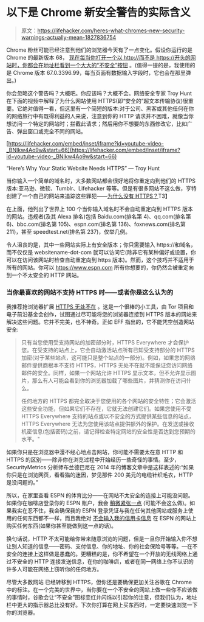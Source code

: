 # 以下是 Chrome 新安全警告的实际含义

> 原文：<https://lifehacker.com/heres-what-chromes-new-security-warnings-actually-mean-1827836754>

Chrome 粉丝可能已经注意到他们的浏览器今天有了一点变化。假设你运行的是 Chrome 的最新版本 68， [现在每当你打开一个以 http://而不是 https://开头的网站时，你都会在地址栏看到一个大大的“不安全”按钮](https://www.troyhunt.com/why-no-https-heres-the-worlds-largest-websites-not-redirecting-insecure-requests/) 。(值得一提的是，我使用的是 Chrome 版本 67.0.3396.99，每当页面有数据输入字段时，它也会在那里弹出。)



你会忽略这个警告吗？大概吧。你应该吗？大概不会。网络安全专家 Troy Hunt 在下面的视频中解释了为什么网站使用 HTTPS(即“安全的”超文本传输协议)很重要。它绝对值得一看，但这里有一个简短的版本:对于公司、黑客或其他任何在你的网络旅行中有既得利益的人来说，注意到你的 HTTP 请求并不困难，就像当你想访问一个特定的网站时；拦截此请求；然后用你不想要的东西修改它，比如广告、弹出窗口或完全不同的网站。

 [https://lifehacker.com/embed/inset/iframe?id=youtube-video-_BNIkw4Ao9w&start=66](https://lifehacker.com/embed/inset/iframe?id=youtube-video-_BNIkw4Ao9w&start=66)

<figcaption class="sc-1ptbguh-0 hxeMec caption">“Here’s Why Your Static Website Needs HTTPS” — Troy Hunt</figcaption> 

当你输入一个简单的域名时，大多数网站都会很好地将你重定向到他们的 HTTPS 版本:亚马逊、微软、Tumblr、Lifehacker 等等。但是有很多网站不这么做，亨特创建了一个自己的网站来追踪这些罪犯——[为什么没有 HTTPS？](https://whynohttps.com/)T3】

在上面，他列出了世界上 100 个当你输入域名时不会自动重定向到 HTTPS 版本的网站。违规者(及其 Alexa 排名)包括 Baidu.com(排名第 4)、qq.com(排名第 6)、bbc.com(排名第 105)、espn.com(排名第 136)、foxnews.com(排名第 211)，甚至 speedtest.net(排名第 237)，仅举几例。

令人沮丧的是，其中一些网站实际上有安全版本；你只需要输入 https://和域名，而不仅仅是 websitename-dot-com 就可以访问它(除非它有某种偏好或设置，你可以在访问该网站时检查自动重定向到 https 版本)。然而，这个技巧并不适用于所有的网站。你可以 https://www.espn.com 所有你想要的，你仍然会被重定向到一个不太安全的 HTTP 网站。

### 当你最喜欢的网站不支持 HTTPS 时——或者你是这么认为的

我推荐抢浏览器扩展 [HTTPS 无处不在](https://www.eff.org/https-everywhere) 。这是一个很棒的小工具，由 Tor 项目和电子前沿基金会创作，试图通过尽可能将您的浏览器连接到 HTTPS 版本的网站来解决这些问题。它并不完美，也不神奇。正如 EFF 指出的，它不能凭空创造网站安全:

> 只有当您使用受支持网站的加密部分时，HTTPS Everywhere 才会保护您。在受支持的站点上，它会自动激活站点所有已知受支持部分的 HTTPS 加密(对于某些站点，这可能只是整个站点的一部分)。例如，如果您的网络邮件提供商根本不支持 HTTPS，HTTPS 无处不在就不能保证您访问网络邮件的安全。同样，如果一个网站允许 HTTPS 显示文本，但不允许显示图片，那么有人可能会看到你的浏览器加载了哪些图片，并猜测你在访问什么。
> 
> 任何地方的 HTTPS 都完全取决于您使用的各个网站的安全特性；它会激活这些安全功能，但如果它们不存在，它就无法创建它们。如果您使用不受 HTTPS Everywhere 支持的站点或以不安全的方式提供某些信息的站点，HTTPS Everywhere 无法为您使用该站点提供额外的保护。在发送或接收机密信息(包括密码)之前，请记得检查特定网站的安全性是否达到您预期的水平。"

如果你只是在浏览器中漫不经心地点击网站，你可能不需要太在意 HTTP 和 HTTPS 的区别——除非你在浏览过程中开始经历一些奇怪的事情。至少，SecurityMetrics 分析师布兰德巴尼在 2014 年的博客文章中是这样表述的:“如果你只是在浏览网页，看看猫的迷因，梦见那件 200 美元的电缆针织毛衣，HTTP 是没问题的。”

所以，在家里查看 ESPN 的体育比分——在网站不太安全的连接上可能没问题。如果你在咖啡店登录你的 ESPN 账户，我会 [稍微紧张一点](https://www.reddit.com/r/web_design/comments/7wxvia/so_espns_website_is_not_only_not_https_but_even/) (可能不会这么做)。如果我实在忍不住，我会确保我的 ESPN 登录凭证与我在任何其他网站或服务上使用的任何东西都不一样，而且我绝对 [不会输入我的信用卡信息](https://lifehacker.com/what-should-i-do-if-my-credit-card-gets-hacked-1552850022) 在 ESPN 的网站上购买任何东西(如果你甚至能做到这一点的话)。

换句话说，HTTP 不太可能给你带来随意浏览的问题，但是一旦你开始输入你不想让别人知道的信息——密码、支付信息、你的地址、你的社会保险号等等。—在不安全的连接上这样做是愚蠢的。更糟糕的是，你不希望在一个开放的无线网络上通过不安全的 HTTP 连接发送信息，在你的咖啡店，或者在同一网络上你不认识的许多人可能在网络上窃听你的任何地方。

尽管大多数网站 已经转移到 HTTPS，但你还是要确保更加关注谷歌在 Chrome 中的标注。在一个完美的世界中，当你要在一个不安全的网站上做一些你不应该做的事情时，谷歌会让“不安全”图标变红并闪烁以引起你的注意，但我们认为，地址栏中更大的指示器总比没有好。下次你打算在网上买东西时，一定要快速浏览一下你的浏览器。